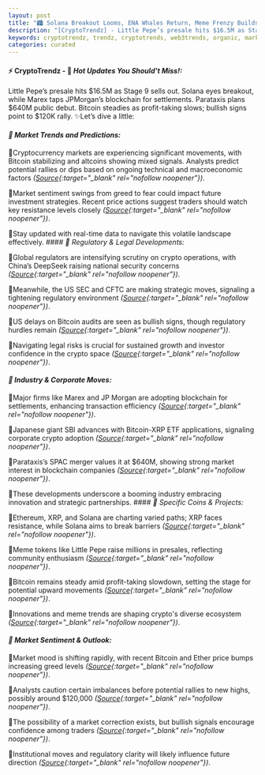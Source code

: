 ```yaml
---
layout: post
title: "🏙️ Solana Breakout Looms, ENA Whales Return, Meme Frenzy Builds"
description: "[CryptoTrendz] - Little Pepe’s presale hits $16.5M as Stage 9 sells out. Solana eyes breakout, while Marex taps JPMorgan’s blockchain for settlements. Parataxis plans $640M public debut. Bitcoin steadies as profit-taking slows; bullish signs point to $120K rally."
keywords: cryptotrendz, trendz, cryptotrends, web3trends, organic, market, Crypto, XRP, Bitcoin, BTC, CTO
categories: curated
---
```


#### ⚡ CryptoTrendz - 📌 *Hot Updates You Should't Miss!:*

Little Pepe’s presale hits $16.5M as Stage 9 sells out. Solana eyes breakout, while Marex taps JPMorgan’s blockchain for settlements. Parataxis plans $640M public debut. Bitcoin steadies as profit-taking slows; bullish signs point to $120K rally. ✨Let’s dive a little:


#### *🔖  Market Trends and Predictions:*  

🔹Cryptocurrency markets are experiencing significant movements, with Bitcoin stabilizing and altcoins showing mixed signals. Analysts predict potential rallies or dips based on ongoing technical and macroeconomic factors *([Source](https://s.avyag.com/fef0){:target="_blank" rel="nofollow noopener"})*.  

🔹Market sentiment swings from greed to fear could impact future investment strategies. Recent price actions suggest traders should watch key resistance levels closely *([Source](https://s.avyag.com/7pzq){:target="_blank" rel="nofollow noopener"})*.  

🔹Stay updated with real-time data to navigate this volatile landscape effectively. #### *🔖  Regulatory & Legal Developments:*  

🔹Global regulators are intensifying scrutiny on crypto operations, with China’s DeepSeek raising national security concerns *([Source](https://s.avyag.com/67vn){:target="_blank" rel="nofollow noopener"})*.  

🔹Meanwhile, the US SEC and CFTC are making strategic moves, signaling a tightening regulatory environment *([Source](https://s.avyag.com/12xf){:target="_blank" rel="nofollow noopener"})*.  

🔹US delays on Bitcoin audits are seen as bullish signs, though regulatory hurdles remain *([Source](https://s.avyag.com/27li){:target="_blank" rel="nofollow noopener"})*.  

🔹Navigating legal risks is crucial for sustained growth and investor confidence in the crypto space *([Source](https://s.avyag.com/mfwk){:target="_blank" rel="nofollow noopener"})*.  

#### *🔖  Industry & Corporate Moves:*  

🔹Major firms like Marex and JP Morgan are adopting blockchain for settlements, enhancing transaction efficiency *([Source](https://s.avyag.com/ef3y){:target="_blank" rel="nofollow noopener"})*.  

🔹Japanese giant SBI advances with Bitcoin-XRP ETF applications, signaling corporate crypto adoption *([Source](https://s.avyag.com/zbx1){:target="_blank" rel="nofollow noopener"})*.  

🔹Parataxis’s SPAC merger values it at $640M, showing strong market interest in blockchain companies *([Source](https://s.avyag.com/3f9l){:target="_blank" rel="nofollow noopener"})*.  

🔹These developments underscore a booming industry embracing innovation and strategic partnerships. #### *🔖  Specific Coins & Projects:*  

🔹Ethereum, XRP, and Solana are charting varied paths; XRP faces resistance, while Solana aims to break barriers *([Source](https://s.avyag.com/92n7){:target="_blank" rel="nofollow noopener"})*.  

🔹Meme tokens like Little Pepe raise millions in presales, reflecting community enthusiasm *([Source](https://s.avyag.com/ajnv){:target="_blank" rel="nofollow noopener"})*.  

🔹Bitcoin remains steady amid profit-taking slowdown, setting the stage for potential upward movements *([Source](https://s.avyag.com/fef0){:target="_blank" rel="nofollow noopener"})*.  

🔹Innovations and meme trends are shaping crypto's diverse ecosystem *([Source](https://s.avyag.com/o9q0){:target="_blank" rel="nofollow noopener"})*.  

#### *🔖  Market Sentiment & Outlook:*  

🔹Market mood is shifting rapidly, with recent Bitcoin and Ether price bumps increasing greed levels *([Source](https://s.avyag.com/4m6p){:target="_blank" rel="nofollow noopener"})*.  

🔹Analysts caution certain imbalances before potential rallies to new highs, possibly around $120,000 *([Source](https://s.avyag.com/2cw6){:target="_blank" rel="nofollow noopener"})*.  

🔹The possibility of a market correction exists, but bullish signals encourage confidence among traders *([Source](https://s.avyag.com/etqa){:target="_blank" rel="nofollow noopener"})*.  

🔹Institutional moves and regulatory clarity will likely influence future direction *([Source](https://s.avyag.com/mnqe){:target="_blank" rel="nofollow noopener"})*.